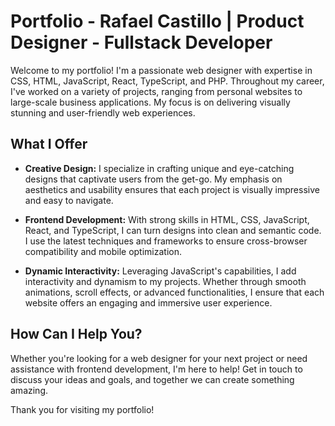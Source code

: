
# Portfolio - Rafael Castillo | Product Designer - Fullstack Developer

Welcome to my portfolio! I'm a passionate web designer with expertise in CSS, HTML, JavaScript, React, TypeScript, and PHP. Throughout my career, I've worked on a variety of projects, ranging from personal websites to large-scale business applications. My focus is on delivering visually stunning and user-friendly web experiences.

## What I Offer

- **Creative Design:** I specialize in crafting unique and eye-catching designs that captivate users from the get-go. My emphasis on aesthetics and usability ensures that each project is visually impressive and easy to navigate.
  
- **Frontend Development:** With strong skills in HTML, CSS, JavaScript, React, and TypeScript, I can turn designs into clean and semantic code. I use the latest techniques and frameworks to ensure cross-browser compatibility and mobile optimization.
  
- **Dynamic Interactivity:** Leveraging JavaScript's capabilities, I add interactivity and dynamism to my projects. Whether through smooth animations, scroll effects, or advanced functionalities, I ensure that each website offers an engaging and immersive user experience.

## How Can I Help You?

Whether you're looking for a web designer for your next project or need assistance with frontend development, I'm here to help! Get in touch to discuss your ideas and goals, and together we can create something amazing.

Thank you for visiting my portfolio!
